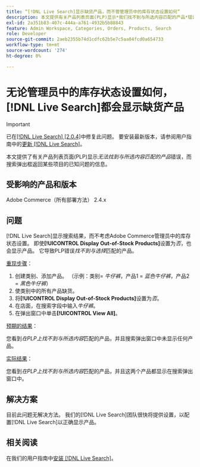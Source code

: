 ```yaml
---
title: “[!DNL Live Search]显示缺货产品，而不管管理员中的库存状态设置如何”
description: 本文提供有关产品列表页面(PLP)显示*我们找不到与所选内容匹配的产品*错误，而搜索弹出窗口返回某些项目的已知问题的信息。
exl-id: 2a351b83-407c-444a-a761-4932b5b88843
feature: Admin Workspace, Categories, Orders, Products, Search
role: Developer
source-git-commit: 2aeb2355b74d1cdfc62b5e7c5aa04fcd0a654733
workflow-type: tm+mt
source-wordcount: '274'
ht-degree: 0%

---
```


# 无论管理员中的库存状态设置如何，[!DNL Live Search]都会显示缺货产品

>[!IMPORTANT]
>
>已在[[!DNL Live Search] [2.0.4]](https://experienceleague.adobe.com/docs/commerce-merchant-services/live-search/release-notes.html?lang=zh-Hans)中修复此问题。 要安装最新版本，请参阅用户指南中的[更新 [!DNL Live Search]](https://experienceleague.adobe.com/docs/commerce-merchant-services/live-search/onboard/install.html?lang=zh-Hans#update)。

本文提供了有关产品列表页面(PLP)显示&#x200B;*无法找到与所选内容匹配的产品*&#x200B;错误，而搜索弹出框返回某些项目的已知问题的信息。

## 受影响的产品和版本

Adobe Commerce（所有部署方法） 2.4.x

## 问题

[!DNL Live Search]显示搜索结果，而不考虑Adobe Commerce管理员中的库存状态设置。 即使&#x200B;**[!UICONTROL Display Out-of-Stock Products]**&#x200B;设置为&#x200B;*否*，也会显示产品。 它导致PLP错误&#x200B;*找不到与选择*&#x200B;匹配的产品。

<u>重现步骤</u>：

1. 创建类别、添加产品。 （示例：类别= _牛仔裤_，产品1 = _蓝色牛仔裤_，产品2 = _黑色牛仔裤_）
1. 使类别中的所有产品缺货。
1. 将&#x200B;**[!UICONTROL Display Out-of-Stock Products]**&#x200B;设置为&#x200B;*否*。
1. 在店面，在搜索字段中输入&#x200B;*牛仔裤*。
1. 在弹出窗口中单击&#x200B;**[!UICONTROL View All]**。

<u>预期的结果</u>：

您看到&#x200B;*在PLP上找不到与所选内容*&#x200B;匹配的产品，并且搜索弹出窗口中未显示任何产品。

<u>实际结果</u>：

您看到&#x200B;*在PLP上找不到与所选内容*&#x200B;匹配的产品，并且这两个产品都显示在搜索弹出窗口中。

## 解决方案

目前此问题无解决方法。 我们的[!DNL Live Search]团队很快将提供设置，以配置[!DNL Live Search]以正确显示产品。

## 相关阅读

在我们的用户指南中[安装 [!DNL Live Search]](https://experienceleague.adobe.com/zh-hans/docs/commerce-merchant-services/live-search/install)。
